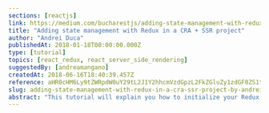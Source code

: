 ```yaml
---
sections: [reactjs]
link: https://medium.com/bucharestjs/adding-state-management-with-redux-in-a-cra-srr-project-9798d74dbb3b
title: "Adding state management with Redux in a CRA + SSR project"
author: "Andrei Duca"
publishedAt: 2018-01-18T00:00:00.000Z
type: [tutorial]
topics: [react_redux, react_server_side_rendering]
suggestedBy: [andreamangano]
createdAt: 2018-06-16T18:40:39.457Z
reference: aHR0cHM6Ly9tZWRpdW0uY29tL2J1Y2hhcmVzdGpzL2FkZGluZy1zdGF0ZS1tYW5hZ2VtZW50LXdpdGgtcmVkdXgtaW4tYS1jcmEtc3JyLXByb2plY3QtOTc5OGQ3NGRiYjNi
slug: adding-state-management-with-redux-in-a-cra-ssr-project-by-andrei-duca
abstract: "This tutorial will explain you how to initialize your Redux store on the server, then pick it up and hydrate it on the client."
---
```

